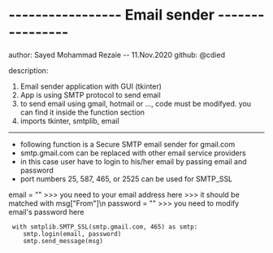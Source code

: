 # -----------------  Email sender  ---------------- #
author: Sayed Mohammad Rezaie -- 11.Nov.2020
github: @cdied



description:
1. Email sender application with GUI (tkinter)
2. App is using SMTP protocol to send email
3. to send email using gmail, hotmail or ..., code must be modifyed. you can find it inside the function section
4. imports tkinter, smtplib, email

-----------------------------------------------------

* following function is a Secure SMTP email sender for gmail.com
* smtp.gmail.com can be replaced with other email service providers
* in this case user have to login to his/her email by passing email and password
* port numbers 25, 587, 465, or 2525 can be used for SMTP_SSL

email = "" >>> you need to your email address here >>> it should be matched with msg["From"]\n
password = "" >>> you need to modify email's password here
    
     with smtplib.SMTP_SSL(smtp.gmail.com, 465) as smtp:
        smtp.login(email, password)
        smtp.send_message(msg)
    
